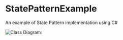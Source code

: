 # StatePatternExample #

An example of State Pattern implementation using C#

![Class Diagram:](https://sourcemaking.com/files/v2/content/patterns/State1-2x.png "Class Diagram")
